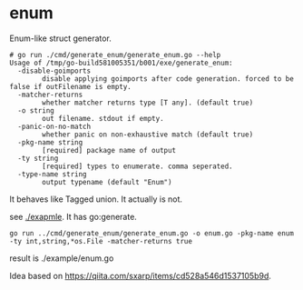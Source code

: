 # enum

Enum-like struct generator.

```
# go run ./cmd/generate_enum/generate_enum.go --help
Usage of /tmp/go-build581005351/b001/exe/generate_enum:
  -disable-goimports
        disable applying goimports after code generation. forced to be false if outFilename is empty.
  -matcher-returns
        whether matcher returns type [T any]. (default true)
  -o string
        out filename. stdout if empty.
  -panic-on-no-match
        whether panic on non-exhaustive match (default true)
  -pkg-name string
        [required] package name of output
  -ty string
        [required] types to enumerate. comma seperated.
  -type-name string
        output typename (default "Enum")
```

It behaves like Tagged union. It actually is not.

see [./exapmle](./example/). It has go:generate.

```
go run ../cmd/generate_enum/generate_enum.go -o enum.go -pkg-name enum -ty int,string,*os.File -matcher-returns true
```

result is ./example/enum.go

Idea based on https://qiita.com/sxarp/items/cd528a546d1537105b9d.